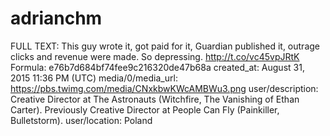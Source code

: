 # adrianchm

FULL TEXT: This guy wrote it, got paid for it, Guardian published it, outrage clicks and revenue were made. So depressing. http://t.co/vc45vpJRtK
Formula: e76b7d684bf74fee9c216320de47b68a
created_at: August 31, 2015 11:36 PM (UTC)
media/0/media_url: https://pbs.twimg.com/media/CNxkbwKWcAMBWu3.png
user/description: Creative Director at The Astronauts (Witchfire, The Vanishing of Ethan Carter). Previously Creative Director at People Can Fly (Painkiller, Bulletstorm).
user/location: Poland